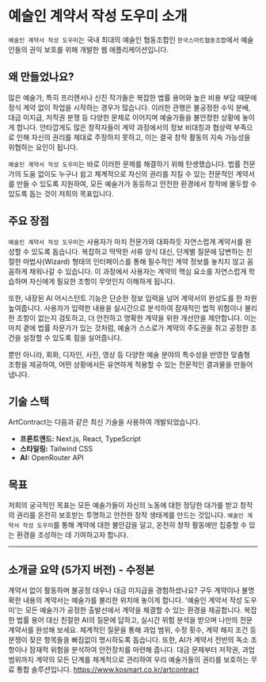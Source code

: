 # 예술인 계약서 작성 도우미 소개

`예술인 계약서 작성 도우미`는 국내 최대의 예술인 협동조합인 `한국스마트협동조합`에서 예술인들의 권익 보호를 위해 개발한 웹 애플리케이션입니다.

## 왜 만들었나요?

많은 예술가, 특히 프리랜서나 신진 작가들은 복잡한 법률 용어와 높은 비용 부담 때문에 정식 계약 없이 작업을 시작하는 경우가 많습니다. 이러한 관행은 불공정한 수익 분배, 대금 미지급, 저작권 분쟁 등 다양한 문제로 이어지며 예술가들을 불안정한 상황에 놓이게 합니다. 안타깝게도 많은 창작자들이 계약 과정에서의 정보 비대칭과 협상력 부족으로 인해 자신의 권리를 제대로 주장하지 못하고, 이는 결국 창작 활동의 지속 가능성을 위협하는 요인이 됩니다.

`예술인 계약서 작성 도우미`는 바로 이러한 문제를 해결하기 위해 탄생했습니다. 법률 전문가의 도움 없이도 누구나 쉽고 체계적으로 자신의 권리를 지킬 수 있는 전문적인 계약서를 만들 수 있도록 지원하여, 모든 예술가가 동등하고 안전한 환경에서 창작에 몰두할 수 있도록 돕는 것이 저희의 목표입니다.

## 주요 장점

`예술인 계약서 작성 도우미`는 사용자가 마치 전문가와 대화하듯 자연스럽게 계약서를 완성할 수 있도록 돕습니다. 복잡하고 딱딱한 서류 양식 대신, 단계별 질문에 답변하는 친절한 마법사(Wizard) 형태의 인터페이스를 통해 필수적인 계약 정보를 놓치지 않고 꼼꼼하게 채워나갈 수 있습니다. 이 과정에서 사용자는 계약의 핵심 요소를 자연스럽게 학습하며 자신에게 필요한 조항이 무엇인지 이해하게 됩니다.

또한, 내장된 AI 어시스턴트 기능은 단순한 정보 입력을 넘어 계약서의 완성도를 한 차원 높여줍니다. 사용자가 입력한 내용을 실시간으로 분석하여 잠재적인 법적 위험이나 불리한 조항이 없는지 검토하고, 더 안전하고 명확한 계약을 위한 개선안을 제안합니다. 이는 마치 곁에 법률 자문가가 있는 것처럼, 예술가 스스로가 계약의 주도권을 쥐고 공정한 조건을 설정할 수 있도록 힘을 실어줍니다.

뿐만 아니라, 회화, 디자인, 사진, 영상 등 다양한 예술 분야의 특수성을 반영한 맞춤형 조항을 제공하여, 어떤 상황에서든 유연하게 적용할 수 있는 전문적인 결과물을 만들어냅니다.

## 기술 스택

ArtContract는 다음과 같은 최신 기술을 사용하여 개발되었습니다.

*   **프론트엔드:** Next.js, React, TypeScript
*   **스타일링:** Tailwind CSS
*   **AI:** OpenRouter API

## 목표

저희의 궁극적인 목표는 모든 예술가들이 자신의 노동에 대한 정당한 대가를 받고 창작의 권리를 온전히 보호받는 투명하고 안전한 창작 생태계를 만드는 것입니다. `예술인 계약서 작성 도우미`를 통해 계약에 대한 불안감을 덜고, 온전히 창작 활동에만 집중할 수 있는 환경을 조성하는 데 기여하고자 합니다.

---

## 소개글 요약 (5가지 버전) - 수정본

계약서 없이 활동하며 불공정 대우나 대금 미지급을 경험하셨나요? 구두 계약이나 불명확한 내용의 계약서는 예술가를 불리한 위치에 놓이게 합니다. '예술인 계약서 작성 도우미'는 모든 예술가가 공정한 출발선에서 계약을 체결할 수 있는 환경을 제공합니다.
복잡한 법률 용어 대신 친절한 AI의 질문에 답하고, 실시간 위험 분석을 받으며 나만의 전문 계약서를 완성해 보세요. 체계적인 질문을 통해 과업 범위, 수정 횟수, 계약 해지 조건 등 분쟁이 잦은 항목들을 빠짐없이 명시하도록 돕습니다. 또한, AI가 계약서 전반의 독소 조항이나 잠재적 위험을 분석하여 안전장치를 마련해 줍니다. 대금 문제부터 저작권, 과업 범위까지 계약의 모든 단계를 체계적으로 관리하여 우리 예술가들의 권리를 보호하는 무료 통합 솔루션입니다.
https://www.kosmart.co.kr/artcontract